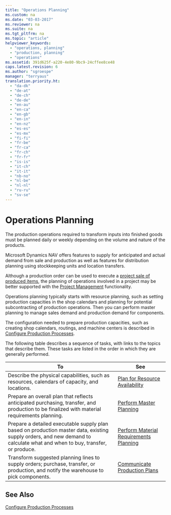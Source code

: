 ```yaml
---
title: "Operations Planning"
ms.custom: na
ms.date: "03-03-2017"
ms.reviewer: na
ms.suite: na
ms.tgt_pltfrm: na
ms.topic: "article"
helpviewer_keywords: 
  - "operations, planning"
  - "production, planning"
  - "operations"
ms.assetid: 391d625f-a220-4e80-9bc9-24cffee8ce48
caps.latest.revision: 6
ms.author: "sgroespe"
manager: "terryaus"
translation.priority.ht: 
  - "da-dk"
  - "de-at"
  - "de-ch"
  - "de-de"
  - "en-au"
  - "en-ca"
  - "en-gb"
  - "en-in"
  - "en-nz"
  - "es-es"
  - "es-mx"
  - "fi-fi"
  - "fr-be"
  - "fr-ca"
  - "fr-ch"
  - "fr-fr"
  - "is-is"
  - "it-ch"
  - "it-it"
  - "nb-no"
  - "nl-be"
  - "nl-nl"
  - "ru-ru"
  - "sv-se"
---
```

# Operations Planning
The production operations required to transform inputs into finished goods must be planned daily or weekly depending on the volume and nature of the products.  
  
 Microsoft Dynamics NAV offers features to supply for anticipated and actual demand from sale and production as well as features for distribution planning using stockkeeping units and location transfers.  
  
 Although a production order can be used to execute a [project sale of produced items](../OperationsPlanning/how-to-plan-project-orders.md), the planning of operations involved in a project may be better supported with the [Project Management](../Jobs/invoice-jobs.md) functionality.  
  
 Operations planning typically starts with resource planning, such as setting production capacities in the shop calendars and planning for potential subcontracting of production operations. Then you can perform master planning to manage sales demand and production demand for components.  
  
 The configuration needed to prepare production capacities, such as creating shop calendars, routings, and machine centers is described in [Configure Production Processes](../Production/configure-production-processes.md).  
  
 The following table describes a sequence of tasks, with links to the topics that describe them. These tasks are listed in the order in which they are generally performed.  
  
|**To**|**See**|  
|------------|-------------|  
|Describe the physical capabilities, such as resources, calendars of capacity, and locations.|[Plan for Resource Availability](../OperationsPlanning/plan-for-resource-availability.md)|  
|Prepare an overall plan that reflects anticipated purchasing, transfer, and production to be finalized with material requirements planning.|[Perform Master Planning](../OperationsPlanning/perform-master-planning.md)|  
|Prepare a detailed executable supply plan based on production master data, existing supply orders, and new demand to calculate what and when to buy, transfer, or produce.|[Perform Material Requirements Planning](../OperationsPlanning/perform-material-requirements-planning.md)|  
|Transform suggested planning lines to supply orders; purchase, transfer, or production, and notify the warehouse to pick components.|[Communicate Production Plans](../OperationsPlanning/communicate-production-plans.md)|  
  
## See Also  
 [Configure Production Processes](../Production/configure-production-processes.md)